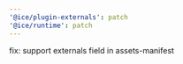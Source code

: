 ```yaml
---
'@ice/plugin-externals': patch
'@ice/runtime': patch
---
```


fix: support externals field in assets-manifest
